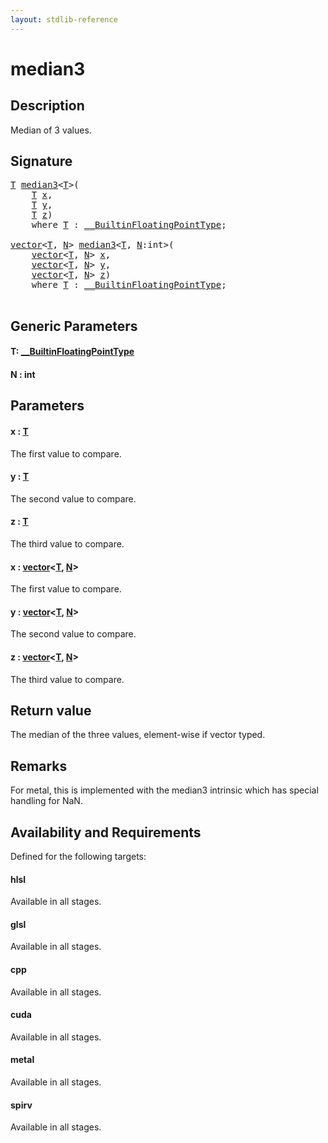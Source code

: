 ```yaml
---
layout: stdlib-reference
---
```


# median3

## Description

Median of 3 values.



## Signature 

<pre>
<a href="median3.md#typeparam-T" class="code_type">T</a> <a href="median3.md">median3</a>&lt;<a href="median3.md#typeparam-T" class="code_type">T</a>&gt;(
    <a href="median3.md#typeparam-T" class="code_type">T</a> <a href="median3.md#decl-x" class="code_param">x</a>,
    <a href="median3.md#typeparam-T" class="code_type">T</a> <a href="median3.md#decl-y" class="code_param">y</a>,
    <a href="median3.md#typeparam-T" class="code_type">T</a> <a href="median3.md#decl-z" class="code_param">z</a>)
    <span class='code_keyword'>where</span> <a href="median3.md#typeparam-T" class="code_type">T</a> : <a href="../interfaces/0_builtinfloatingpointtype-029hm/index.md" class="code_type">__BuiltinFloatingPointType</a>;

<a href="../types/vector/index.md" class="code_type">vector</a>&lt;<a href="median3.md#typeparam-T" class="code_type">T</a>, <a href="median3.md#decl-N" class="code_var">N</a>&gt; <a href="median3.md">median3</a>&lt;<a href="median3.md#typeparam-T" class="code_type">T</a>, <a href="median3.md#decl-N" class="code_var">N</a>:<span class="code_keyword">int</span>&gt;(
    <a href="../types/vector/index.md" class="code_type">vector</a>&lt;<a href="median3.md#typeparam-T" class="code_type">T</a>, <a href="median3.md#decl-N" class="code_var">N</a>&gt; <a href="median3.md#decl-x" class="code_param">x</a>,
    <a href="../types/vector/index.md" class="code_type">vector</a>&lt;<a href="median3.md#typeparam-T" class="code_type">T</a>, <a href="median3.md#decl-N" class="code_var">N</a>&gt; <a href="median3.md#decl-y" class="code_param">y</a>,
    <a href="../types/vector/index.md" class="code_type">vector</a>&lt;<a href="median3.md#typeparam-T" class="code_type">T</a>, <a href="median3.md#decl-N" class="code_var">N</a>&gt; <a href="median3.md#decl-z" class="code_param">z</a>)
    <span class='code_keyword'>where</span> <a href="median3.md#typeparam-T" class="code_type">T</a> : <a href="../interfaces/0_builtinfloatingpointtype-029hm/index.md" class="code_type">__BuiltinFloatingPointType</a>;

</pre>

## Generic Parameters

####  <a id="typeparam-T"></a>T: [\_\_BuiltinFloatingPointType](../interfaces/0_builtinfloatingpointtype-029hm/index.md)
####  <a id="decl-N"></a>N  : int

## Parameters

####  <a id="decl-x"></a>x  : [T](median3.md#typeparam-T)
The first value to compare.

####  <a id="decl-y"></a>y  : [T](median3.md#typeparam-T)
The second value to compare.

####  <a id="decl-z"></a>z  : [T](median3.md#typeparam-T)
The third value to compare.

####  <a id="decl-x"></a>x  : [vector](../types/vector/index.md)\<[T](../types/vector/index.md#typeparam-T), [N](../types/vector/index.md#decl-N)\>
The first value to compare.

####  <a id="decl-y"></a>y  : [vector](../types/vector/index.md)\<[T](../types/vector/index.md#typeparam-T), [N](../types/vector/index.md#decl-N)\>
The second value to compare.

####  <a id="decl-z"></a>z  : [vector](../types/vector/index.md)\<[T](../types/vector/index.md#typeparam-T), [N](../types/vector/index.md#decl-N)\>
The third value to compare.


## Return value
The median of the three values, element-wise if vector typed.

## Remarks
For metal, this is implemented with the median3 intrinsic which has special handling for NaN.


## Availability and Requirements

Defined for the following targets:

#### hlsl
Available in all stages.

#### glsl
Available in all stages.

#### cpp
Available in all stages.

#### cuda
Available in all stages.

#### metal
Available in all stages.

#### spirv
Available in all stages.




<script>
// Fix .md links to .html when on ReadTheDocs
if (window.location.hostname.includes('readthedocs') || 
    window.location.hostname.includes('rtfd.io')) {
  document.addEventListener('DOMContentLoaded', function() {
    const links = document.querySelectorAll('a');
    links.forEach(link => {
      const href = link.getAttribute('href');
      if (href && href.includes('.md')) {
        // This regex will handle .md links with or without fragment identifiers or query parameters
        link.href = link.href.replace(/(.+)\.md(#[^?]*)?(\?.*)?$/, '$1.html$2$3');
      }
    });
  });
}
</script>

